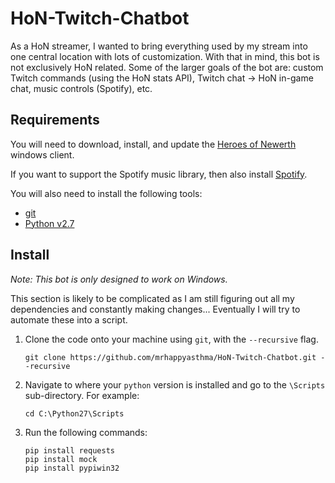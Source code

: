 # HoN-Twitch-Chatbot

As a HoN streamer, I wanted to bring everything used by my stream into one central location with lots of customization.
With that in mind, this bot is not exclusively HoN related. Some of the larger goals of the bot are: custom Twitch commands
(using the HoN stats API), Twitch chat -> HoN in-game chat, music controls (Spotify), etc.

## Requirements

You will need to download, install, and update the [Heroes of Newerth](https://www.heroesofnewerth.com/download/) windows client.

If you want to support the Spotify music library, then also install [Spotify](https://www.spotify.com/us/download/windows/).

You will also need to install the following tools: 
- [git](https://git-scm.com/download/win)
- [Python v2.7](https://www.python.org/downloads/windows/)

## Install

*Note: This bot is only designed to work on Windows.*

This section is likely to be complicated as I am still figuring out all my dependencies and constantly making changes...
Eventually I will try to automate these into a script.

1. Clone the code onto your machine using `git`, with the `--recursive` flag.

    ```
    git clone https://github.com/mrhappyasthma/HoN-Twitch-Chatbot.git --recursive
    ```
2.  Navigate to where your `python` version is installed and go to the `\Scripts` sub-directory. For example:

    ```
    cd C:\Python27\Scripts
    ```
3. Run the following commands:

    ```
    pip install requests
    pip install mock
    pip install pypiwin32
    ```
